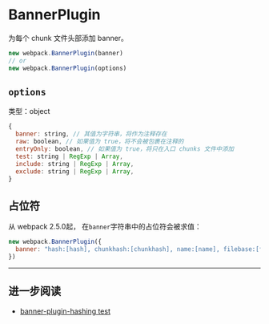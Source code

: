 # BannerPlugin

为每个 chunk 文件头部添加 banner。

```js
new webpack.BannerPlugin(banner)
// or
new webpack.BannerPlugin(options)
```

## `options`

类型：object

```js
{
  banner: string, // 其值为字符串，将作为注释存在
  raw: boolean, // 如果值为 true，将不会被包裹在注释的
  entryOnly: boolean, // 如果值为 true，将只在入口 chunks 文件中添加
  test: string | RegExp | Array,
  include: string | RegExp | Array,
  exclude: string | RegExp | Array,
}
```

## 占位符

从 webpack 2.5.0起， 在`banner`字符串中的占位符会被求值：

```js
new webpack.BannerPlugin({
  banner: "hash:[hash], chunkhash:[chunkhash], name:[name], filebase:[filebase], query:[query], file:[file]"
})
```



---

## 进一步阅读

* [banner-plugin-hashing test](https://github.com/webpack/webpack/blob/master/test/configCases/plugins/banner-plugin-hashing/webpack.config.js)



